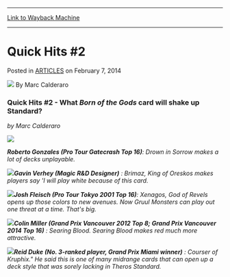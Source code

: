 
---
[Link to Wayback Machine](https://web.archive.org/web/20150911054436/http://magic.wizards.com/en/articles/archive/quick-hits-2-2014-02-07)

[_metadata_:author]:- "Marc Calderaro"
[_metadata_:description]:- "Quick Hits #2 - What Born of the Gods card will shake up Standard? by Marc Calderaro"
[_metadata_:generator]:- "Drupal 7 (http://drupal.org)"
[_metadata_:node]:- "294151"
[_metadata_:publish_date]:- "2014-02-07"
[_metadata_:source]:- "div-main-content"
[_metadata_:title]:- "Quick Hits #2"
[_metadata_:wayback_capture_timestamp]:- "2015-09-11 05:44:36"
[_metadata_:wayback_raw_url]:- "https://web.archive.org/web/20150911054436id_/http://magic.wizards.com/en/articles/archive/quick-hits-2-2014-02-07"
[_metadata_:wayback_url]:- "http://magic.wizards.com/en/articles/archive/quick-hits-2-2014-02-07"
---


Quick Hits #2
=============



 Posted in [ARTICLES](/en/articles)
 on February 7, 2014 






![](https://media.magic.wizards.com/styles/auth_small/public/images/person/calderaro.jpg)
By Marc Calderaro










### Quick Hits #2 - What *Born of the Gods* card will shake up Standard?


*by Marc Calderaro*



![](https://media.wizards.com/legacy/mtg/images/daily/events/sss14/qh_gonzales.jpg)


***Roberto Gonzales (Pro Tour Gatecrash Top 16)**: Drown in Sorrow makes a lot of decks unplayable.* 

![](https://media.wizards.com/legacy/mtg/images/daily/events/sss14/qh_verhey.jpg)***Gavin Verhey (Magic R&D Designer)** : Brimaz, King of Oreskos makes players say 'I will play white because of this card.* 



![](https://media.wizards.com/legacy/mtg/images/daily/events/sss14/qh_fleisch.jpg)***Josh Fleisch (Pro Tour Tokyo 2001 Top 16)**: Xenagos, God of Revels opens up those colors to new avenues. Now Gruul Monsters can play out one threat at a time. That's big.* 

![](https://media.wizards.com/legacy/mtg/images/daily/events/sss14/qh_miller.jpg)***Colin Miller (Grand Prix Vancouver 2012 Top 8; Grand Prix Vancouver 2014 Top 16)** : Searing Blood. Searing Blood makes red much more attractive.* 


![](https://media.wizards.com/legacy/mtg/images/daily/events/sss14/qh_duke.jpg)***Reid Duke (No. 3-ranked player, Grand Prix Miami winner)** : Courser of Kruphix." He said this is one of many midrange cards that can open up a deck style that was sorely lacking in *Theros* Standard.* 






